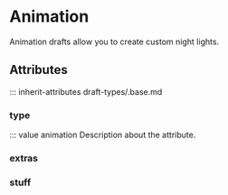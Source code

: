 # Animation

Animation drafts allow you to create custom night lights.

## Attributes
::: inherit-attributes draft-types/.base.md

### type
::: value animation
Description about the attribute.

### extras

### stuff